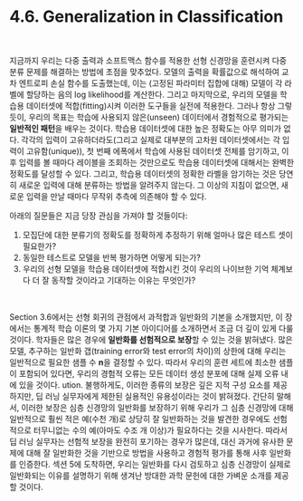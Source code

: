 # 4.6. Generalization in Classification
<br>

지금까지 우리는 다중 출력과 소프트맥스 함수를 적용한 선형 신경망을 훈련시켜 다중 분류 문제를 해결하는 방법에 초점을 맞추었다. 
모델의 출력을 확률값으로 해석하여 교차 엔트로피 손실 함수를 도출했는데, 이는 (고정된 파라미터 집합에 대해) 모델이 각 라벨에 할당하는 음의 log likelihood를 계산한다. 
그리고 마지막으로, 우리의 모델을 학습용 데이터셋에 적합(fitting)시켜 이러한 도구들을 실전에 적용한다. 
그러나 항상 그렇듯이, 우리의 목표는 학습에 사용되지 않은(unseen) 데이터에서 경험적으로 평가되는 **일반적인 패턴**을 배우는 것이다. 
학습용 데이터셋에 대한 높은 정확도는 아무 의미가 없다.
각각의 입력이 고유하더라도(그리고 실제로 대부분의 고차원 데이터셋에서는 각 입력이 고유함(unique)), 
첫 번째 에폭에서 학습에 사용된 데이터셋 전체를 암기하고, 이후 입력를 볼 때마다 레이블을 조회하는 것만으로도 학습용 데이터셋에 대해서는 완벽한 정확도를 달성할 수 있다. 
그리고, 학습용 데이터셋의 정확한 라벨을 암기하는 것은 당연히 새로운 입력에 대해 분류하는 방법을 알려주지 않는다. 
그 이상의 지침이 없으면, 새로운 입력을 만날 때마다 무작위 추측에 의존해야 할 수 있다.
<br>

아래의 질문들은 지금 당장 관심을 가져야 할 것들이다: 
1. 모집단에 대한 분류기의 정확도를 정확하게 추정하기 위해 얼마나 많은 테스트 셋이 필요한가? 
2. 동일한 테스트로 모델을 반복 평가하면 어떻게 되는가? 
3. 우리의 선형 모델을 학습용 데이터셋에 적합시킨 것이 우리의 나이브한 기억 체계보다 더 잘 동작할 것이라고 기대하는 이유는 무엇인가?
<br>

Section 3.6에서는 선형 회귀의 관점에서 과적합과 일반화의 기본을 소개했지만, 이 장에서는 통계적 학습 이론의 몇 가지 기본 아이디어를 소개하면서 조금 더 깊이 있게 다룰 것이다. 
학자들은 많은 경우에 **일반화를 선험적으로 보장**할 수 있는 것을 밝혀냈다. 
많은 모델, 추구하는 일반화 갭(training error와 test error의 차이)의 상한에 대해 우리는 일반적으로 필요한 샘플 수 **n**을 결정할 수 있다. 
따라서 우리의 훈련 세트에 최소한 샘플이 포함되어 있다면, 우리의 경험적 오류는 모든 데이터 생성 분포에 대해 실제 오류 내에 있을 것이다.
ution. 
불행하게도, 이러한 종류의 보장은 깊은 지적 구성 요소를 제공하지만, 딥 러닝 실무자에게 제한된 실용적인 유용성이라는 것이 밝혀졌다. 
간단히 말해서, 이러한 보장은 심층 신경망의 일반화를 보장하기 위해 우리가 그 심층 신경망에 대해 일반적으로 훨씬 적은 예(수천 개)로 상당히 잘 일반화하는 것을 발견한 경우에도 
선험적으로 터무니없는 수의 예(아마도 수조 개 이상)가 필요하다는 것을 시사한다. 
따라서 딥 러닝 실무자는 선험적 보장을 완전히 포기하는 경우가 많은데, 
대신 과거에 유사한 문제에 대해 잘 일반화한 것을 기반으로 방법을 사용하고 경험적 평가를 통해 사후 일반화를 인증한다. 
섹션 5에 도착하면, 우리는 일반화를 다시 검토하고 심층 신경망이 실제로 일반화되는 이유를 설명하기 위해 생겨난 방대한 과학 문헌에 대한 가벼운 소개를 제공할 것이다.



